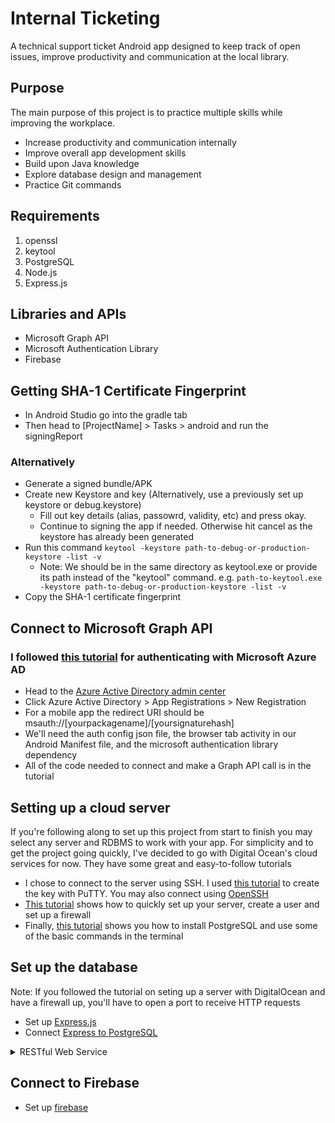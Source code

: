 # Internal Ticketing
A technical support ticket Android app designed to keep track of open issues, improve productivity and communication at the local library.

## Purpose
The main purpose of this project is to practice multiple skills while improving the workplace.
* Increase productivity and communication internally
* Improve overall app development skills
* Build upon Java knowledge 
* Explore database design and management
* Practice Git commands

## Requirements
1. openssl
2. keytool
3. PostgreSQL
4. Node.js
5. Express.js

## Libraries and APIs
* Microsoft Graph API
* Microsoft Authentication Library
* Firebase


## Getting SHA-1 Certificate Fingerprint
* In Android Studio go into the gradle tab
* Then head to [ProjectName] > Tasks > android and run the signingReport

### Alternatively
* Generate a signed bundle/APK
* Create new Keystore and key (Alternatively, use a previously set up keystore or debug.keystore)
	* Fill out key details (alias, passowrd, validity, etc) and press okay.
	* Continue to signing the app if needed. Otherwise hit cancel as the keystore has already been generated
* Run this command ```keytool -keystore path-to-debug-or-production-keystore -list -v```
	* Note: We should be in the same directory as keytool.exe or provide its path instead of the "keytool" command. e.g. ```path-to-keytool.exe -keystore path-to-debug-or-production-keystore -list -v```
* Copy the SHA-1 certificate fingerprint

## Connect to Microsoft Graph API

### I followed [this tutorial](https://docs.microsoft.com/en-us/azure/active-directory/develop/tutorial-v2-android) for authenticating with Microsoft Azure AD
* Head to the [Azure Active Directory admin center](https://login.microsoftonline.com/organizations/oauth2/v2.0/authorize?redirect_uri=https%3A%2F%2Faad.portal.azure.com%2Fsignin%2Findex%2F&response_type=code%20id_token&scope=https%3A%2F%2Fmanagement.core.windows.net%2F%2Fuser_impersonation%20openid%20email%20profile&state=OpenIdConnect.AuthenticationProperties%3Dc7ytCNP61TAWu2B1xJoVi1gSCdgixcAvVfzleU3fIV5BZRiSMuFFGil3cYFEg6s8SFh1YaxS0BBwLfTWVZLm9eM4zj_h4rCWpZjFSrJJamVcgNYQwJKTg9XgAJr1xfR-UzoZU579onnQkTicSuc2Aa5Wqsc3FjhP259GQRCVIV7ICnVeIJt5HnlfPDwmlArwxDCeUor77P4R4Qtnwh8CPWajxApECGeAOmqxNYlDb09PJgT4QcDzR9FJBclgyEFgMRZdxNuOiBurwJhhLLo1wt5D7WLjRs93Ziv5IC3232U_i7xtsr6snPT15udR981DdF27kg08E4QT4EEAhxB6pMqe6zXSsOyULz2QiD3xQkdKk3hqcMuETGOleVUVj4X6&response_mode=form_post&nonce=637672513817645611.YjA2MjYzNjgtN2JiMy00ZTRmLTkzMDQtODVmN2I2MTRlODE0ZmRkNmZmOGEtMzk0YS00OWEwLWE4OWItMzdiOGNjNjVmYTM0&client_id=c44b4083-3bb0-49c1-b47d-974e53cbdf3c&site_id=501430&client-request-id=5cab1b65-00e0-4118-b736-e318fc1cdacb&x-client-SKU=ID_NET472&x-client-ver=6.11.0.0)
* Click Azure Active Directory > App Registrations > New Registration
* For a mobile app the redirect URI should be msauth://[yourpackagename]/[yoursignaturehash]
* We'll need the auth config json file, the browser tab activity in our Android Manifest file, and the microsoft authentication library dependency
* All of the code needed to connect and make a Graph API call is in the tutorial

## Setting up a cloud server
If you're following along to set up this project from start to finish you may select any server and RDBMS to work with your app.
For simplicity and to get the project going quickly, I've decided to go with Digital Ocean's cloud services for now.
They have some great and easy-to-follow tutorials
* I chose to connect to the server using SSH. I used [this tutorial](https://docs.digitalocean.com/products/droplets/how-to/connect-with-ssh/putty/) to create the key with PuTTY. You may also connect using [OpenSSH](https://docs.digitalocean.com/products/droplets/how-to/connect-with-ssh/openssh/)
* [This tutorial](https://www.digitalocean.com/community/tutorials/initial-server-setup-with-ubuntu-20-04) shows how to quickly set up your server, create a user and set up a firewall
* Finally, [this tutorial](https://www.digitalocean.com/community/tutorials/how-to-install-and-use-postgresql-on-ubuntu-20-04) shows you how to install PostgreSQL and use some of the basic commands in the terminal

## Set up the database
Note: If you followed the tutorial on seting up a server with DigitalOcean and have a firewall up, you'll have to open a port to receive HTTP requests
* Set up [Express.js](http://expressjs.com/en/starter/installing.html)
* Connect [Express to PostgreSQL](https://expressjs.com/en/guide/database-integration.html#postgresql)

<details>
<summary>RESTful Web Service</summary>
<code>
curl -fsSL https://deb.nodesource.com/setup_16.x | sudo -E bash -<br>
sudo apt install nodejs<br>
npm install pg-promise<br>
npm install dotenv<br>
</code>
</details>

## Connect to Firebase
* Set up [firebase](https://firebase.google.com/docs/cloud-messaging/android/client)

<!-- 
Video on promises https://www.youtube.com/watch?v=Y-aWVUAul9w&list=PLVvjrrRCBy2JSPVPlRmdiWnZ-c6PlzEVA>

-->